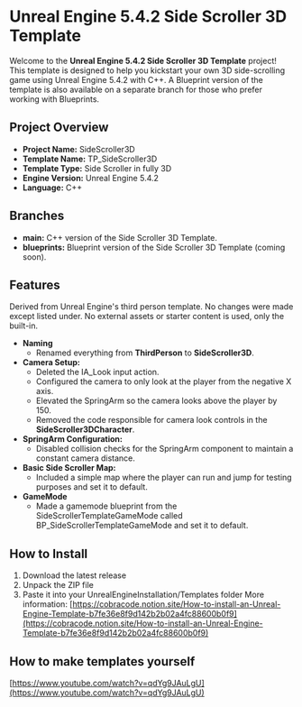 # Unreal Engine 5.4.2 Side Scroller 3D Template

Welcome to the **Unreal Engine 5.4.2 Side Scroller 3D Template** project! This template is designed to help you kickstart your own 3D side-scrolling game using Unreal Engine 5.4.2 with C++. A Blueprint version of the template is also available on a separate branch for those who prefer working with Blueprints.

## Project Overview

- **Project Name:** SideScroller3D
- **Template Name:** TP_SideScroller3D
- **Template Type:** Side Scroller in fully 3D
- **Engine Version:** Unreal Engine 5.4.2
- **Language:** C++

## Branches

- **main:** C++ version of the Side Scroller 3D Template.
- **blueprints:** Blueprint version of the Side Scroller 3D Template (coming soon).

## Features
Derived from Unreal Engine's third person template. No changes were made except listed under. No external assets or starter content is used, only the built-in.
- **Naming**
  - Renamed everything from **ThirdPerson** to **SideScroller3D**.
- **Camera Setup:** 
  - Deleted the IA_Look input action.
  - Configured the camera to only look at the player from the negative X axis.
  - Elevated the SpringArm so the camera looks above the player by 150.
  - Removed the code responsible for camera look controls in the **SideScroller3DCharacter**.
- **SpringArm Configuration:**
  - Disabled collision checks for the SpringArm component to maintain a constant camera distance.
- **Basic Side Scroller Map:**
  - Included a simple map where the player can run and jump for testing purposes and set it to default.
- **GameMode**
  - Made a gamemode blueprint from the SideScrollerTemplateGameMode called BP_SideScrollerTemplateGameMode and set it to default.

## How to Install
1. Download the latest release
2. Unpack the ZIP file
3. Paste it into your UnrealEngineInstallation/Templates folder
More information: [https://cobracode.notion.site/How-to-install-an-Unreal-Engine-Template-b7fe36e8f9d142b2b02a4fc88600b0f9](https://cobracode.notion.site/How-to-install-an-Unreal-Engine-Template-b7fe36e8f9d142b2b02a4fc88600b0f9)

## How to make templates yourself
[https://www.youtube.com/watch?v=qdYg9JAuLgU](https://www.youtube.com/watch?v=qdYg9JAuLgU)
